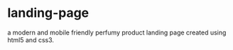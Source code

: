 # landing-page
a modern and mobile friendly perfumy product landing page created using html5 and css3.
